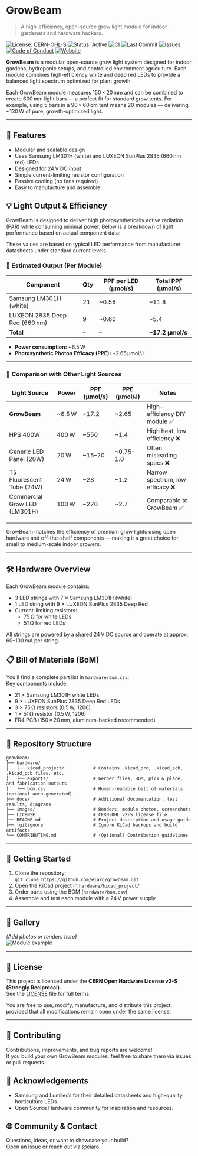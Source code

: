 # GrowBeam

> A high-efficiency, open-source grow light module for indoor gardeners and hardware hackers.

![License: CERN-OHL-S](https://img.shields.io/badge/license-CERN--OHL--S-blue)
![Status: Active](https://img.shields.io/badge/status-active-brightgreen)
![CI](https://github.com/eiaro/growbeam/actions/workflows/export.yml/badge.svg)
![Last Commit](https://img.shields.io/github/last-commit/eiaro/growbeam)
![Issues](https://img.shields.io/github/issues/eiaro/growbeam)
[![Code of Conduct](https://img.shields.io/badge/Conduct-active-brightgreen)](CODE_OF_CONDUCT.md)
[![Website](https://img.shields.io/website?url=https%3A%2F%2Feiaro.github.io%2Fgrowbeam)](https://eiaro.github.io/growbeam/)


**GrowBeam** is a modular open-source grow light system designed for indoor gardens, hydroponic setups, and controlled environment agriculture. Each module combines high-efficiency white and deep red LEDs to provide a balanced light spectrum optimized for plant growth.

Each GrowBeam module measures 150 × 20 mm and can be combined to create 600 mm light bars — a perfect fit for standard grow tents. For example, using 5 bars in a 90 × 60 cm tent means 20 modules — delivering ~130 W of pure, growth-optimized light.

---

## 🌱 Features

- Modular and scalable design
- Uses Samsung LM301H (white) and LUXEON SunPlus 2835 (660 nm red) LEDs
- Designed for 24 V DC input
- Simple current-limiting resistor configuration
- Passive cooling (no fans required)
- Easy to manufacture and assemble

## 💡 Light Output & Efficiency

GrowBeam is designed to deliver high photosynthetically active radiation (PAR) while consuming minimal power. Below is a breakdown of light performance based on actual component data:

These values are based on typical LED performance from manufacturer datasheets under standard current levels.

### 🔢 Estimated Output (Per Module)

| Component                   | Qty | PPF per LED (μmol/s) | Total PPF (μmol/s) |
|----------------------------|-----|-----------------------|---------------------|
| Samsung LM301H (white)     | 21  | ~0.56                 | ~11.8               |
| LUXEON 2835 Deep Red (660 nm) | 9   | ~0.60                 | ~5.4                |
| **Total**                  | –   | –                     | **~17.2 μmol/s**    |

- **Power consumption:** ~6.5 W  
- **Photosynthetic Photon Efficacy (PPE):** ~2.65 μmol/J

---

### 🔁 Comparison with Other Light Sources

| Light Source               | Power | PPF (μmol/s) | PPE (μmol/J) | Notes                           |
|---------------------------|--------|--------------|--------------|----------------------------------|
| **GrowBeam**              | ~6.5 W | ~17.2        | ~2.65        | High-efficiency DIY module ✅     |
| HPS 400W                  | 400 W  | ~550         | ~1.4         | High heat, low efficiency ❌      |
| Generic LED Panel (20W)   | 20 W   | ~15–20       | ~0.75–1.0    | Often misleading specs ❌        |
| T5 Fluorescent Tube (24W) | 24 W   | ~28          | ~1.2         | Narrow spectrum, low efficacy ❌ |
| Commercial Grow LED (LM301H) | 100 W | ~270         | ~2.7         | Comparable to GrowBeam ✅        |

---

GrowBeam matches the efficiency of premium grow lights using open hardware and off-the-shelf components — making it a great choice for small to medium-scale indoor growers.

---

## 🛠️ Hardware Overview

Each GrowBeam module contains:
- 3 LED strings with 7 × Samsung LM301H (white)
- 1 LED string with 9 × LUXEON SunPlus 2835 Deep Red
- Current-limiting resistors:
  - 75 Ω for white LEDs
  - 51 Ω for red LEDs

All strings are powered by a shared 24 V DC source and operate at approx. 60–100 mA per string.

## 📋 Bill of Materials (BoM)

You’ll find a complete part list in `hardware/bom.csv`.  
Key components include:

- 21 × Samsung LM301H white LEDs
- 9 × LUXEON SunPlus 2835 Deep Red LEDs
- 3 × 75 Ω resistors (0.5 W, 1206)
- 1 × 51 Ω resistor (0.5 W, 1206)
- FR4 PCB (150 × 20 mm, aluminum-backed recommended)

---

## 📂 Repository Structure
```
growbeam/
├── hardware/
│   ├── kicad_project/           # Contains .kicad_pro, .kicad_sch, .kicad_pcb files, etc.
│   ├── exports/                 # Gerber files, BOM, pick & place, and fabrication outputs
│   └── bom.csv                  # Human-readable bill of materials (optional auto-generated)
├── docs/                        # Additional documentation, test results, diagrams
├── images/                      # Renders, module photos, screenshots
├── LICENSE                      # CERN-OHL v2-S license file
├── README.md                    # Project description and usage guide
├── .gitignore                   # Ignore KiCad backups and build artifacts
└── CONTRIBUTING.md              # (Optional) Contribution guidelines
```

---

## 🧪 Getting Started

1. Clone the repository:  
   `git clone https://github.com/eiaro/growbeam.git`
2. Open the KiCad project in `hardware/kicad_project/`
3. Order parts using the BOM (`hardware/bom.csv`)
4. Assemble and test each module with a 24 V power supply

---

## 📸 Gallery

*(Add photos or renders here)*  
![Module example](images/growbeam-example.jpg)

---

## 📄 License

This project is licensed under the **CERN Open Hardware License v2-S (Strongly Reciprocal)**.  
See the [LICENSE](./LICENSE) file for full terms.

You are free to use, modify, manufacture, and distribute this project, provided that all modifications remain open under the same license.

---

## 🤝 Contributing

Contributions, improvements, and bug reports are welcome!  
If you build your own GrowBeam modules, feel free to share them via issues or pull requests.

## 🙏 Acknowledgements

- Samsung and Lumileds for their detailed datasheets and high-quality horticulture LEDs.
- Open Source Hardware community for inspiration and resources.

## 🌐 Community & Contact

Questions, ideas, or want to showcase your build?  
Open an [issue](https://github.com/eiaro/growbeam/issues) or reach out via [@eiaro](https://github.com/eiaro).
